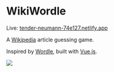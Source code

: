 # WikiWordle

Live: [tender-neumann-74e127.netlify.app](https://tender-neumann-74e127.netlify.app/)

A [Wikipedia](https://en.wikipedia.org) article guessing game.

Inspired by [Wordle](https://www.powerlanguage.co.uk/wordle/), built with [Vue.js](https://vuejs.org/).

<a href="https://wikiwordle.timcieplowski.com">
<img src="https://www.timcieplowski.com/img/wikiwordle-screen.png">
</a>

